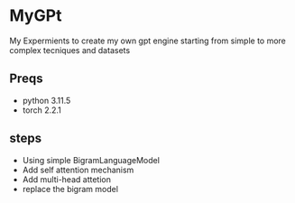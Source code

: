 # MyGPt

My Expermients to create my own gpt engine starting from simple to more complex tecniques and datasets

## Preqs
- python 3.11.5
- torch 2.2.1

## steps 
- Using simple BigramLanguageModel
- Add self attention mechanism
- Add multi-head attetion
- replace the bigram model